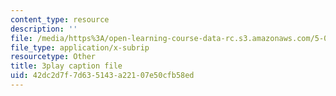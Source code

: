 ```yaml
---
content_type: resource
description: ''
file: /media/https%3A/open-learning-course-data-rc.s3.amazonaws.com/5-07sc-biological-chemistry-i-fall-2013/42dc2d7f7d635143a22107e50cfb58ed_BY__sHZYi7Q.vtt
file_type: application/x-subrip
resourcetype: Other
title: 3play caption file
uid: 42dc2d7f-7d63-5143-a221-07e50cfb58ed
---
```

